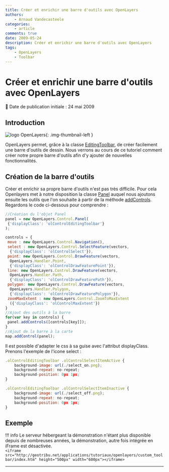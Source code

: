 ```yaml
---
title: Créer et enrichir une barre d'outils avec OpenLayers
authors:
    - Arnaud Vandecasteele
categories:
    - article
comments: true
date: 2009-05-24
description: Créer et enrichir une barre d'outils avec OpenLayers
tags:
    - OpenLayers
    - Toolbar
---
```


# Créer et enrichir une barre d'outils avec OpenLayers

:calendar: Date de publication initiale : 24 mai 2009

## Introduction

![logo OpenLayers](https://cdn.geotribu.fr/img/logos-icones/logiciels_librairies/openlayers.png "logo OpenLayers"){: .img-thumbnail-left }

OpenLayers permet, grâce à la classe [EditingToolbar](http://dev.openlayers.org/releases/OpenLayers-2.7/doc/apidocs/files/OpenLayers/Control/EditingToolbar-js.html), de créer facilement une barre d'outils de dessin. Nous verrons au cours de ce tutoriel comment créer notre propre barre d'outils afin d'y ajouter de nouvelles fonctionnalités.

## Création de la barre d'outils

Créer et enrichir sa propre barre d'outils n'est pas très difficile. Pour cela Openlayers met à notre disposition la classe [Panel](http://dev.openlayers.org/releases/OpenLayers-2.7/doc/apidocs/files/OpenLayers/Control/Panel-js.html) auquel nous ajoutons ensuite les outils que l'on souhaite à partir de la méthode [addControls](http://dev.openlayers.org/releases/OpenLayers-2.7/doc/apidocs/files/OpenLayers/Control/Panel-js.html#OpenLayers.Control.Panel.addControls). Regardons le code ci-dessous pour comprendre :

```javascript
//Création du l'objet Panel
panel = new OpenLayers.Control.Panel(
 {'displayClass': 'olControlEditingToolbar'}
);

controls = {
 move : new OpenLayers.Control.Navigation(),
 select : new OpenLayers.Control.SelectFeature(vectors,
  {'displayClass': 'olControlSelect'}),
 point: new OpenLayers.Control.DrawFeature(vectors,
  OpenLayers.Handler.Point,
  {'displayClass': 'olControlDrawFeaturePoint'}),
 line: new OpenLayers.Control.DrawFeature(vectors,
  OpenLayers.Handler.Path,
  {'displayClass': 'olControlDrawFeaturePath'}),
 polygon: new OpenLayers.Control.DrawFeature(vectors,
  OpenLayers.Handler.Polygon,
  {'displayClass': 'olControlDrawFeaturePolygon'}),
 zoomMaxExtent : new OpenLayers.Control.ZoomToMaxExtent
  ({'displayClass': 'olControlMaxExtent'})
}
//Ajout des outils à la barre
for(var key in controls) {
 panel.addControls([controls[key]]);
}
//Ajout de la barre à la carte
map.addControl(panel);
```

Il est possible d'adapter le css à sa guise avec l'attribut displayClass. Prenons l'exemple de l'icone select :

```javascript
.olControlEditingToolbar .olControlSelectItemActive {
    background-image: url(./select_on.png);
    background-repeat: no-repeat;
    background-position: 0px 1px;
}

.olControlEditingToolbar .olControlSelectItemInactive {
    background-image: url(./select_off.png);
    background-repeat: no-repeat;
    background-position: 0px 1px;
}
```

## Exemple

!!! info
    Le serveur hébergeant la démonstration n'étant plus disponible depuis de nombreuses années, la démonstration, autre fois intégrée en iFrame est désactivée.  
    `<iframe src="http://geotribu.net/applications/tutoriaux/openlayers/custom_toolbar/index.htm" height="500px" width="600px"></iframe>`

----

<!-- geotribu:authors-block -->
